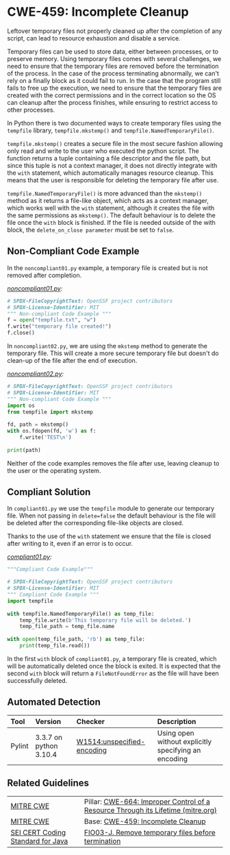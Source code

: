 # CWE-459: Incomplete Cleanup

Leftover temporary files not properly cleaned up after the completion of any script, can lead to resource exhaustion and disable a service.

Temporary files can be used to store data, either between processes, or to preserve memory. Using temporary files comes with several challenges, we need to ensure that the temporary files are removed before the termination of the process. In the case of the process terminating abnormally, we can't rely on a finally block as it could fail to run. In the case that the program still fails to free up the execution, we need to ensure that the temporary files are created with the correct permissions and in the correct location so the OS can cleanup after the process finishes, while ensuring to restrict access to other processes.

In Python there is two documented ways to create temporary files using the `tempfile` library, `tempfile.mkstemp()` and `tempfile.NamedTemporaryFile()`.

`tempfile.mkstemp()` creates a secure file in the most secure fashion allowing only read and write to the user who executed the python script. The function returns a tuple containing a file descriptor and the file path, but since this tuple is not a context manager, it does not directly integrate with the `with` statement, which automatically manages resource cleanup. This means that the user is responsible for deleting the temporary file after use.  

`tempfile.NamedTemporaryFile()` is more advanced than the `mkstemp()` method as it returns a file-like object, which acts as a context manager, which works well with the `with` statement, although it creates the file with the same permissions as `mkstemp()`. The default behaviour is to delete the file once the `with` block is finished. If the file is needed outside of the with block, the `delete_on_close parameter` must be set to `false`.

## Non-Compliant Code Example

In the `noncompliant01.py` example, a temporary file is created but is not removed after completion.

*[noncompliant01.py](noncompliant01.py):*

```python
# SPDX-FileCopyrightText: OpenSSF project contributors
# SPDX-License-Identifier: MIT
""" Non-compliant Code Example """
f = open("tempfile.txt", "w")
f.write("temporary file created!")
f.close()
```

In `noncompliant02.py`, we are using the `mkstemp` method to generate the temporary file. This will create a more secure temporary file but doesn't do clean-up of the file after the end of execution.

*[noncompliant02.py](noncompliant02.py):*

```python
# SPDX-FileCopyrightText: OpenSSF project contributors
# SPDX-License-Identifier: MIT
""" Non-compliant Code Example """
import os
from tempfile import mkstemp
 
fd, path = mkstemp()
with os.fdopen(fd, 'w') as f:
    f.write('TEST\n')
 
print(path)
```

Neither of the code examples removes the file after use, leaving cleanup to the user or the operating system.

## Compliant Solution

In `compliant01.py` we use the `tempfile` module to generate our temporary file. When not passing in `delete=false` the default behaviour is the file will be deleted after the corresponding file-like objects are closed.

Thanks to the use of the `with` statement we ensure that the file is closed after writing to it, even if an error is to occur.

*[compliant01.py](compliant01.py):*

```python
"""Compliant Code Example"""

# SPDX-FileCopyrightText: OpenSSF project contributors
# SPDX-License-Identifier: MIT
""" Compliant Code Example """
import tempfile
 
with tempfile.NamedTemporaryFile() as temp_file:
    temp_file.write(b'This temporary file will be deleted.')
    temp_file_path = temp_file.name
 
with open(temp_file_path, 'rb') as temp_file:
    print(temp_file.read())
```

In the first `with` block of `compliant01.py`, a temporary file is created, which will be automatically deleted once the block is exited. It is expected that the second `with` block will return a `FileNotFoundError` as the file will have been successfully deleted.

## Automated Detection

|Tool|Version|Checker|Description|
|:---|:---|:---|:---|
|Pylint|3.3.7 on python 3.10.4|[W1514:unspecified-encoding](https://pylint.readthedocs.io/en/latest/user_guide/messages/warning/unspecified-encoding.html)|Using open without explicitly specifying an encoding|

## Related Guidelines

|||
|:---|:---|
|[MITRE CWE](http://cwe.mitre.org/)|Pillar: [CWE-664: Improper Control of a Resource Through its Lifetime (mitre.org)](https://cwe.mitre.org/data/definitions/664.html)|
|[MITRE CWE](http://cwe.mitre.org/)|Base: [CWE-459: Incomplete Cleanup](https://cwe.mitre.org/data/definitions/459.html)|
|[SEI CERT Coding Standard for Java](https://wiki.sei.cmu.edu/confluence/display/java/SEI+CERT+Oracle+Coding+Standard+for+Java)|[FIO03-J. Remove temporary files before termination](https://wiki.sei.cmu.edu/confluence/display/java/FIO03-J.+Remove+temporary+files+before+termination)|
